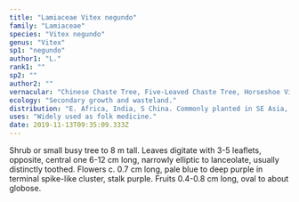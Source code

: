 ```yaml
---
title: "Lamiaceae Vitex negundo"
family: "Lamiaceae"
species: "Vitex negundo"
genus: "Vitex"
sp1: "negundo"
author1: "L."
rank1: ""
sp2: ""
author2: ""
vernacular: "Chinese Chaste Tree, Five-Leaved Chaste Tree, Horseshoe Vitex"
ecology: "Secondary growth and wasteland."
distribution: "E. Africa, India, S China. Commonly planted in SE Asia, possibly not native."
uses: "Widely used as folk medicine."
date: 2019-11-13T09:35:09.333Z
---
```

Shrub or small busy tree to 8 m tall. Leaves digitate with 3-5 leaflets, opposite, central one 6-12 cm long, narrowly elliptic to lanceolate, usually distinctly toothed. Flowers c. 0.7 cm long, pale blue to deep purple in terminal spike-like cluster, stalk purple. Fruits 0.4-0.8 cm long, oval to about globose.